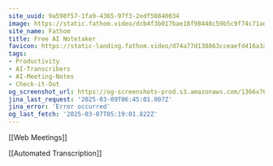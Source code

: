 ```yaml
---
site_uuid: 9a598f57-1fa9-4365-97f3-2edf50840034
image: https://static.fathom.video/dcb4f3b017bae18f98448c59b5c9f74c71adc101/images/get_fathom_free.png
site_name: Fathom
title: Free AI Notetaker
favicon: https://static-landing.fathom.video/d74a77d130863cceaefd416a3a1fb76c82bfea9b/img/favicon.svg
tags:
- Productivity
- AI-Transcribers
- AI-Meeting-Notes
- Check-it-Out
og_screenshot_url: https://og-screenshots-prod.s3.amazonaws.com/1366x768/80/false/7eb305af3419f8eb5377a820f914037f7768318353ce6786f51310054f6097d0.jpeg
jina_last_request: '2025-03-09T06:45:01.007Z'
jina_error: 'Error occurred'
og_last_fetch: '2025-03-07T05:19:01.822Z'
---
```


[[Web Meetings]] 

[[Automated Transcription]]


